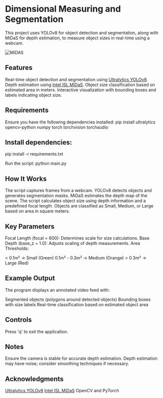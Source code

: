 # Dimensional Measuring and Segmentation

This project uses YOLOv8 for object detection and segmentation, along with MiDaS for depth estimation, to measure object sizes in real-time using a webcam.

![MiDAS](https://github.com/user-attachments/assets/b776fa79-cb69-4f5f-9944-cd3785eb472d)


## Features

Real-time object detection and segmentation using [Ultralytics YOLOv8](https://github.com/ultralytics/ultralytics).
Depth estimation using [Intel ISL MiDaS](https://github.com/isl-org/MiDaS).
Object size classification based on estimated area in meters.
Interactive visualization with bounding boxes and labels indicating object size.

## Requirements
Ensure you have the following dependencies installed:
pip install ultralytics opencv-python numpy torch torchvision torchaudio



## Install dependencies:

pip install -r requirements.txt

Run the script:
python main.py

## How It Works

The script captures frames from a webcam.
YOLOv8 detects objects and generates segmentation masks.
MiDaS estimates the depth map of the scene.
The script calculates object size using depth information and a predefined focal length.
Objects are classified as Small, Medium, or Large based on area in square meters.

## Key Parameters

Focal Length (focal = 600): Determines scale for size calculations.
Base Depth (base_z = 1.0): Adjusts scaling of depth measurements.
Area Thresholds:

&lt; 0.1m² → Small (Green)
0.1m² - 0.3m² → Medium (Orange)
&gt; 0.3m² → Large (Red)



## Example Output
The program displays an annotated video feed with:

Segmented objects (polygons around detected objects)
Bounding boxes with size labels
Real-time classification based on estimated object area

## Controls

Press 'q' to exit the application.

## Notes

Ensure the camera is stable for accurate depth estimation.
Depth estimation may have noise; consider smoothing techniques if necessary.

## 
## Acknowledgments

[Ultralytics YOLOv8](https://github.com/ultralytics/ultralytics)
[Intel ISL MiDaS](https://github.com/isl-org/MiDaS)
OpenCV and PyTorch
